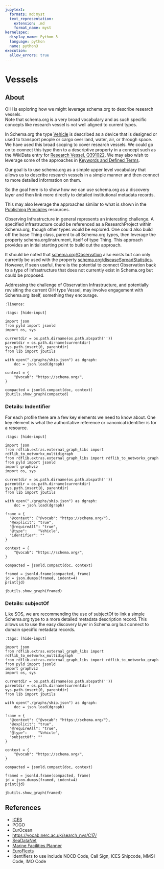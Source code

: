 ```yaml
---
jupytext:
  formats: md:myst
  text_representation:
    extension: .md
    format_name: myst
kernelspec:
  display_name: Python 3
  language: python
  name: python3
execution:
  allow_errors: true
---
```


# Vessels

## About

OIH is exploring how we might leverage schema.org to describe research vessels.  
Note that schema.org is a very broad vocabulary and as such specific concepts 
like research vessel is not well aligned to current types.

In Schema.org the type [Vehicle](https://schema.org/Vehicle) is described as a device that is designed 
or used to transport people or cargo over land, water, air, or through space.
We have used this broad scoping to cover research vessels.  We could go on to 
connect this type then to a descriptive property in a concept such as
the WikiData entry for [Research Vessel, Q391022](https://www.wikidata.org/wiki/Q391022).
We may also wish to leverage some of the approaches in [Keywords and Defined Terms](../terms/list.md).


Our goal is to use schema.org as a simple upper level vocabulary that allows
us to describe research vessels in a simple manner and then connect to more 
detailed information on them.  

So the goal here is to show how we can use schema.org as a discovery layer
and then link more directly to detailed institutional metadata records.  

This may also leverage the approaches similar to what is shown in 
the [Publishing Principles](../sdg/index.md) resources.

Observing Infrastructure in general represents an interesting challenge.  A
specified infrastructure could be referenced as a ResearchProject within Schema.org,
though other types would be explored.  One could also build off the base Thing class,
parent to all Schema.org types, then leverage the property schema.org/instrument, itself
of type Thing.  This approach provides an initial starting point to build out the
approach.

It should be noted that [schema.org/Observation](https://schema.org/Observation) also exists but can only
currently be used with the property [schema.org/diseaseSpreadStatistics](https://schema.org/diseaseSpreadStatistics).
However, if seen useful, there is the potential to connect Observation back to a
type of Infrastructure that does not currently exist in Schema.org but could be
proposed.

Addressing the challenge of Observation Infrastructure, and
potentially revisiting the current OIH type Vessel, may involve engagement with
Schema.org itself, something they encourage. 


```{literalinclude} ./graphs/ship.json
:linenos:
```


```{code-cell}
:tags: [hide-input]

import json
from pyld import jsonld
import os, sys

currentdir = os.path.dirname(os.path.abspath(''))
parentdir = os.path.dirname(currentdir)
sys.path.insert(0, parentdir)
from lib import jbutils

with open("./graphs/ship.json") as dgraph:
    doc = json.load(dgraph)

context = {
    "@vocab": "https://schema.org/",
}

compacted = jsonld.compact(doc, context)
jbutils.show_graph(compacted)

```


### Details: Indentifier

For each profile there are a few key elements we need to know about.  One
key element is what the authoritative reference or canonical identifier is for 
a resource.  

```{code-cell}
:tags: [hide-input]

import json
from rdflib.extras.external_graph_libs import rdflib_to_networkx_multidigraph
from rdflib.extras.external_graph_libs import rdflib_to_networkx_graph
from pyld import jsonld
import graphviz
import os, sys

currentdir = os.path.dirname(os.path.abspath(''))
parentdir = os.path.dirname(currentdir)
sys.path.insert(0, parentdir)
from lib import jbutils

with open("./graphs/ship.json") as dgraph:
    doc = json.load(dgraph)

frame = {
  "@context": {"@vocab": "https://schema.org/"},
  "@explicit": "true",
  "@requireAll": "true",
  "@type":     "Vehicle",
  "identifier": ""
}

context = {
    "@vocab": "https://schema.org/",
}

compacted = jsonld.compact(doc, context)

framed = jsonld.frame(compacted, frame)
jd = json.dumps(framed, indent=4)
print(jd)

jbutils.show_graph(framed)

```

### Details: subjectOf

Like SOS, we are recommending the use of subjectOf to link a simple 
Schema.org type to a more detailed metadata description record.  This 
allows us to use the easy discovery layer in Schema.org but connect to 
domain specific metadata records. 

```{code-cell}
:tags: [hide-input]

import json
from rdflib.extras.external_graph_libs import rdflib_to_networkx_multidigraph
from rdflib.extras.external_graph_libs import rdflib_to_networkx_graph
from pyld import jsonld
import graphviz
import os, sys

currentdir = os.path.dirname(os.path.abspath(''))
parentdir = os.path.dirname(currentdir)
sys.path.insert(0, parentdir)
from lib import jbutils

with open("./graphs/ship.json") as dgraph:
    doc = json.load(dgraph)

frame = {
  "@context": {"@vocab": "https://schema.org/"},
  "@explicit": "true",
  "@requireAll": "true",
  "@type":     "Vehicle",
  "subjectOf": ""
}

context = {
    "@vocab": "https://schema.org/",
}

compacted = jsonld.compact(doc, context)

framed = jsonld.frame(compacted, frame)
jd = json.dumps(framed, indent=4)
print(jd)

jbutils.show_graph(framed)

```


## References

* [ICES](https://ocean.ices.dk/codes/ShipCodes.aspx)
* POGO
* EurOcean
* https://vocab.nerc.ac.uk/search_nvs/C17/
* [SeaDataNet](https://www.seadatanet.org/)
* [Marine Facilities Planner](https://www.marinefacilitiesplanning.com/)
* [EuroFleets](https://www.eurofleets.eu/)
* Identifiers to use include NOCD Code, Call Sign, ICES Shipcode, MMSI Code, IMO Code 
